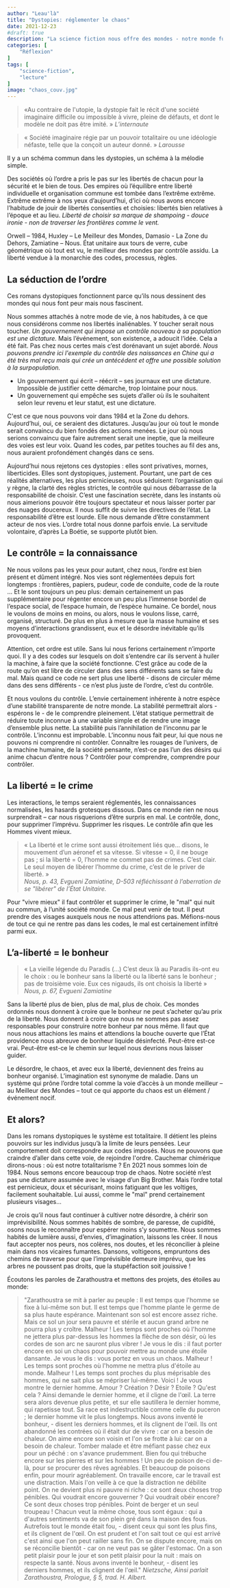 ```yaml
---
author: "Leau'là"
title: "Dystopies: réglementer le chaos"
date: 2021-12-23
#draft: true
description: "La science fiction nous offre des mondes - notre monde futuriste aussi - où le pouvoir tente de lisser l'univers. Il le réglemente pour le rendre \"beau\", sûr, pour qu'il devienne le terrain du bonheur de l'humanité."
categories: [
    "Réflexion"
]
tags: [
    "science-fiction",
    "lecture"
]
image: "chaos_couv.jpg"
---
```


> «Au contraire de l'utopie, la dystopie fait le récit d'une société imaginaire difficile ou impossible à vivre, pleine de défauts, et dont le modèle ne doit pas être imité. » _L’internaute_

>« Société imaginaire régie par un pouvoir totalitaire ou une idéologie néfaste, telle que la conçoit un auteur donné. » _Larousse_

Il y a un schéma commun dans les dystopies, un schéma à la mélodie simple.

Des sociétés où l’ordre a pris le pas sur les libertés de chacun pour la sécurité et le bien de tous. Des empires où l’équilibre entre liberté individuelle et organisation commune est tombée dans l’extrême extrême. Extrême extrême à nos yeux d’aujourd’hui, d’ici où nous avons encore l’habitude de jouir de libertés consenties et choisies: libertés bien relatives à l’époque et au lieu. _Liberté de choisir sa marque de shampoing - douce ironie - non de traverser les frontières comme le vent._  

Orwell – 1984, Huxley – Le Meilleur des Mondes, Damasio - La Zone du Dehors, Zamiatine – Nous. État unitaire aux tours de verre, cube géométrique où tout est vu, le meilleur des mondes par contrôle assidu. La liberté vendue à la monarchie des codes, processus, règles.


## La séduction de l’ordre

Ces romans dystopiques fonctionnent parce qu’ils nous dessinent des mondes qui nous font peur mais nous fascinent.

Nous sommes attachés à notre mode de vie, à nos habitudes, à ce que nous considérons comme nos libertés inaliénables. Y toucher serait nous toucher. *Un gouvernement qui impose un contrôle nouveau à sa population est une dictature.* Mais l’événement, son existence, a adoucit l’idée. Cela a été fait. Pas chez nous certes mais c’est dorénavant un sujet abordé. _Nous pouvons prendre ici l'exemple du contrôle des naissances en Chine qui a été très mal reçu mais qui crée un antécédent et offre une possible solution à la surpopulation._
- Un gouvernement qui écrit – réécrit – ses journaux est une dictature. Impossible de justifier cette démarche, trop lointaine pour nous.
- Un gouvernement qui empêche ses sujets d’aller où ils le souhaitent selon leur revenu et leur statut, est une dictature.

C'est ce que nous pouvons voir dans 1984 et la Zone du dehors. Aujourd’hui, oui, ce seraient des dictatures. Jusqu’au jour où tout le monde serait convaincu du bien fondés des actions menées. Le jour où nous serions convaincu que faire autrement serait une ineptie, que la meilleure des voies est leur voix. Quand les codes, par petites touches au fil des ans, nous auraient profondément changés dans ce sens.

Aujourd’hui nous rejetons ces dystopies : elles sont privatives, mornes, liberticides. Elles sont dystopiques, justement. Pourtant, une part de ces réalités alternatives, les plus pernicieuses, nous séduisent: l’organisation qui y règne, la clarté des règles strictes, le contrôle qui nous débarrasse de la responsabilité de choisir. C’est une fascination secrète, dans les instants où nous aimerions pouvoir être toujours spectateur et nous laisser porter par des nuages doucereux. Il nous suffit de suivre les directives de l’état.
La responsabilité d’être est lourde. Elle nous demande d’être constamment acteur de nos vies. L’ordre total nous donne parfois envie. La servitude volontaire, d’après La Boétie, se supporte plutôt bien.  

## Le contrôle = la connaissance

Ne nous voilons pas les yeux pour autant, chez nous, l’ordre est bien présent et dûment intégré. Nos vies sont réglementées depuis fort longtemps : frontières, papiers, pudeur, code de conduite, code de la route … Et le sont toujours un peu plus: demain certainement un pas supplémentaire pour régenter encore un peu plus l’immense bordel de l’espace social, de l’espace humain, de l’espèce humaine. Ce bordel, nous le voulons de moins en moins, ou alors, nous le voulons lisse, carré, organisé, structuré. De plus en plus à mesure que la masse humaine et ses moyens d’interactions grandissent, eux et le désordre inévitable qu’ils provoquent.

Attention, cet ordre est utile. Sans lui nous ferions certainement n’importe quoi. Il y a des codes sur lesquels on doit s’entendre car ils servent à huiler la machine, à faire que la société fonctionne. C’est grâce au code de la route qu’on est libre de circuler dans des sens différents sans se faire du mal. Mais quand ce code ne sert plus une liberté - disons de circuler même dans des sens différents - ce n’est plus juste de l’ordre, c’est du contrôle.

Et nous voulons du contrôle. L’envie certainement inhérente à notre espèce d’une stabilité transparente de notre monde. La stabilité permettrait alors - espérons le - de le comprendre pleinement. L’état statique permettrait de réduire toute inconnue à une variable simple et de rendre une image d’ensemble plus nette. La stabilité puis l’annihilation de l’inconnu par le contrôle. L’inconnu est improbable.  L’inconnu nous fait peur, lui que nous ne pouvons ni comprendre ni contrôler. Connaître les rouages de l’univers, de la machine humaine, de la société pensante, n’est-ce pas l’un des désirs qui anime chacun d’entre nous ? Contrôler pour comprendre, comprendre pour contrôler.

## La liberté = le crime

Les interactions, le temps seraient réglementés, les connaissances normalisées, les hasards grotesques dissous. Dans ce monde rien ne nous surprendrait – car nous risquerions d’être surpris en mal. Le contrôle, donc, pour supprimer l’imprévu. Supprimer les risques. Le contrôle afin que les Hommes vivent mieux.

> « La liberté et le crime sont aussi étroitement liés que... disons, le mouvement d’un aéronef et sa vitesse. Si vitesse = 0, il ne bouge pas ; si la liberté = 0, l’homme ne commet pas de crimes. C’est clair. Le seul moyen de libérer l’homme du crime, c’est de le priver de liberté. »  
_Nous, p. 43, Evgueni Zamiatine, D-503 réfléchissant à l’aberration de se  "libérer" de l’État Unitaire._

Pour "vivre mieux" il faut contrôler et supprimer le crime, le "mal" qui nuit au commun, à l’unité société monde. Ce mal peut venir de tout. Il peut prendre des visages auxquels nous ne nous attendrions pas. Méfions-nous de tout ce qui ne rentre pas dans les codes, le mal est certainement infiltré parmi eux.


## L’a-liberté = le bonheur

>« La vieille légende du Paradis (…) C’est deux là au Paradis ils-ont eu le choix : ou le bonheur sans la liberté ou la liberté sans le bonheur ; pas de troisième voie. Eux ces nigauds, ils ont choisis la liberté »
_Nous, p. 67, Evgueni Zamiatine_

Sans la liberté plus de bien, plus de mal, plus de choix. Ces mondes ordonnés nous donnent à croire que le bonheur ne peut s’acheter qu’au prix de la liberté. Nous donnent à croire que nous ne sommes pas assez responsables pour construire notre bonheur par nous même. Il faut que nous nous attachions les mains et attendions la bouche ouverte que l’État providence nous abreuve de bonheur liquide désinfecté. Peut-être est-ce vrai. Peut-être est-ce le chemin sur lequel nous devrions nous laisser guider.

Le désordre, le chaos, et avec eux la liberté, deviennent des freins au bonheur organisé. L’imagination est synonyme de maladie. Dans un système qui prône l’ordre total comme la voie d’accès à un monde meilleur – au Meilleur des Mondes – tout ce qui apporte du chaos est un élément / événement nocif.

## Et alors?

Dans les romans dystopiques le système est totalitaire. Il détient les pleins pouvoirs sur les individus jusqu’à la limite de leurs pensées. Leur comportement doit correspondre aux codes imposés.
Nous ne pouvons que craindre d’aller dans cette voie, de rejoindre l'ordre. Cauchemar chimérique dirons-nous : où est notre totalitarisme ? En 2021 nous sommes loin de 1984. Nous semons encore beaucoup trop de chaos. Notre société n’est pas une dictature assumée avec le visage d’un Big Brother. Mais l’ordre total est pernicieux, doux et sécurisant, moins fatiguant que les voltiges, facilement souhaitable. Lui aussi, comme le "mal" prend certainement plusieurs visages...

Je crois qu’il nous faut continuer à cultiver notre désordre, à chérir son imprévisibilité. Nous sommes habités de sombre, de paresse, de cupidité, osons nous le reconnaître pour espérer moins s’y soumettre. Nous sommes habités de lumière aussi, d’envies, d’imagination, laissons les créer.  Il nous faut accepter nos peurs, nos colères, nos doutes, et les réconcilier à pleine main dans nos vicaires fumantes. Dansons, voltigeons, empruntons des chemins de traverse pour que l’imprévisible demeure imprévu, que les arbres ne poussent pas droits, que la stupéfaction soit jouissive !

Écoutons les paroles de Zarathoustra et mettons des projets, des étoiles au monde:

>"Zarathoustra se mit à parler au peuple : Il est temps que l'homme se fixe à lui-même son but. Il est temps que l'homme plante le germe de sa plus haute espérance. Maintenant son sol est encore assez riche. Mais ce sol un jour sera pauvre et stérile et aucun grand arbre ne pourra plus y croître. Malheur ! Les temps sont proches où l'homme ne jettera plus par-dessus les hommes la flèche de son désir, où les cordes de son arc ne sauront plus vibrer ! Je vous le dis : il faut porter encore en soi un chaos pour pouvoir mettre au monde une étoile dansante. Je vous le dis : vous portez en vous un chaos. Malheur ! Les temps sont proches où l'homme ne mettra plus d'étoile au monde. Malheur ! Les temps sont proches du plus méprisable des hommes, qui ne sait plus se mépriser lui-même. Voici ! Je vous montre le dernier homme.
Amour ? Création ? Désir ? Etoile ? Qu'est cela ? Ainsi demande le dernier homme, et il cligne de l'œil.
La terre sera alors devenue plus petite, et sur elle sautillera le dernier homme, qui rapetisse tout. Sa race est indestructible comme celle du puceron ; le dernier homme vit le plus longtemps.
Nous avons inventé le bonheur, - disent les derniers hommes, et ils clignent de l'œil.
Ils ont abandonné les contrées où il était dur de vivre : car on a besoin de chaleur. On aime encore son voisin et l'on se frotte à lui: car on a besoin de chaleur.
Tomber malade et être méfiant passe chez eux pour un péché : on s'avance prudemment. Bien fou qui trébuche encore sur les pierres et sur les hommes !
Un peu de poison de-ci de-là, pour se procurer des rêves agréables. Et beaucoup de poisons enfin, pour mourir agréablement.
On travaille encore, car le travail est une distraction. Mais l'on veille à ce que la distraction ne débilite point. On ne devient plus ni pauvre ni riche : ce sont deux choses trop pénibles. Qui voudrait encore gouverner ? Qui voudrait obéir encore? Ce sont deux choses trop pénibles. Point de berger et un seul troupeau ! Chacun veut la même chose, tous sont égaux : qui a d'autres sentiments va de son plein gré dans la maison des fous.
Autrefois tout le monde était fou, - disent ceux qui sont les plus fins, et ils clignent de l'œil. On est prudent et l'on sait tout ce qui est arrivé c'est ainsi que l'on peut railler sans fin. On se dispute encore, mais on se réconcilie bientôt - car on ne veut pas se gâter l'estomac. On a son petit plaisir pour le jour et son petit plaisir pour la nuit : mais on respecte la santé.
Nous avons inventé le bonheur, - disent les derniers hommes, et ils clignent de l'œil."
_Nietzsche, Ainsi parlait Zarathoustra, Prologue, § 5, trad. H. Albert._ 
